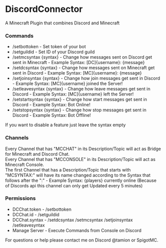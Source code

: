 # DiscordConnector
A Minecraft Plugin that combines Discord and Minecraft
### Commands
- /setbottoken - Set token of your bot
- /setguildid - Set ID of your Discord guild
- /setmcsyntax {syntax} - Change how messages sent on Discord get sent in Minecraft - Example Syntax: [DC]{username}: {message}
- /setdcsyntax {syntax} - Change how messages sent on Minecraft get sent in Discord - Example Syntax: [MC]{username}: {message}
- /setjoinsyntax {syntax} - Change how join messages get sent in Discord - Example Syntax: [MC]{username} joined the Server!
- /setleavesyntax {syntax} - Change how leave messages get sent in Discord - Example Syntax: [MC]{username} left the Server!
- /setstartsyntax {syntax} - Change how start messages get sent in Discord - Example Syntax: Bot Online!
- /setstopsyntax {syntax} - Change how stop messages get sent in Discord - Example Syntax: Bot Offline!

If you want to disable a feature just leave the syntax empty
### Channels
Every Channel that has "MCCHAT" in its Description/Topic will act as Bridge for Minecraft and Discord Chat.\
Every Channel that has "MCCONSOLE" in its Description/Topic will act as Minecraft Console. \
The first Channel that has a Description/Topic that starts with "MCSYNTAX:" will have its name changed according to the Syntax that follows after the ":" - Example Syntax: {players} currently online (Because of Discords api this channel can only get Updated every 5 minutes)
### Permissions
- DCChat.token - /setbottoken
- DCChat.id - /setguildid
- DCChat.syntax - /setdcsyntax /setmcsyntax /setjoinsyntax /setleavesyntax
- Manage Server - Execute Commands from Console on Discord

For questions or help please contact me on Discord @tamion or SpigotMC.